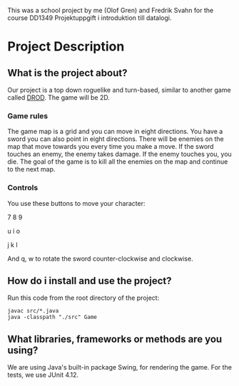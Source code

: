 This was a school project by me (Olof Gren) and Fredrik Svahn for the course
DD1349 Projektuppgift i introduktion till datalogi.

# Project Description

## What is the project about?
    
Our project is a top down roguelike and turn-based, similar to another game called [DROD](http://caravelgames.com/Articles/Games_2/TSS.html). The game will be 2D.

### Game rules

The game map is a grid and you can move in eight directions. You have a sword you can also point in eight directions. There will be enemies on the map that move towards you every time you make a move. If the sword touches an enemy, the enemy takes damage. If the enemy touches you, you die. The goal of the game is to kill all the enemies on the map and continue to the next map. 

### Controls

You use these buttons to move your character:

7 8 9

u i o 

j k l 

And q, w to rotate the sword counter-clockwise and clockwise.
    
## How do i install and use the project?
  
Run this code from the root directory of the project:

```
javac src/*.java
java -classpath "./src" Game
```
    
## What libraries, frameworks or methods are you using?

We are using Java's built-in package Swing, for rendering the game. For the tests, we use JUnit 4.12.
